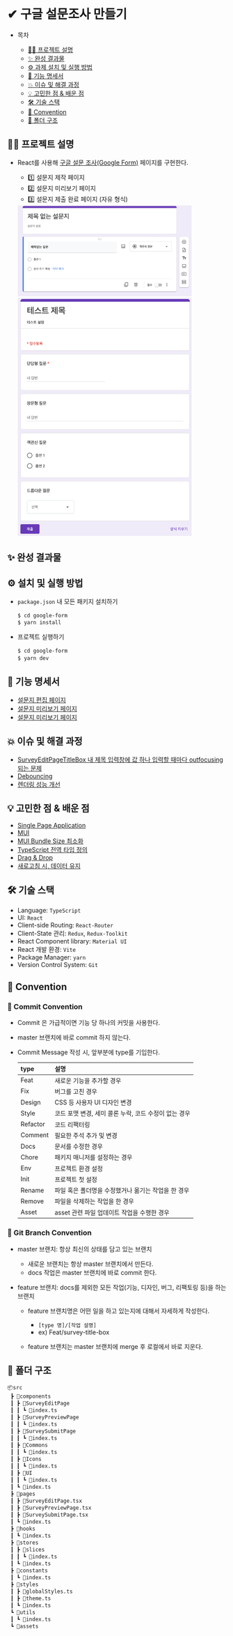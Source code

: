 # ✔ 구글 설문조사 만들기

- 목차

  - [💁‍♂️ 프로젝트 설명](#-프로젝트-설명)
  - [✨ 완성 결과물](#-완성-결과물)
  - [⚙ 과제 설치 및 실행 방법](#-과제-설치-및-실행-방법)
  - [📃 기능 명세서](#-기능-명세서)
  - [💥 이슈 및 해결 과정](#-이슈-및-해결-과정)
  - [💡 고민한 점 & 배운 점](#-고민한-점--배운-점)
  - [🛠 기술 스택](#-기술-스택)
  - [🧱 Convention](#-convention)
  - [📂 폴더 구조](#-폴더-구조)

## 💁‍♂️ 프로젝트 설명

- React를 사용해 [구글 설문 조사(Google Form)](https://docs.google.com/forms) 페이지를 구현한다.

  - 1️⃣ 설문지 제작 페이지
  - 2️⃣ 설문지 미리보기 페이지
  - 3️⃣ 설문지 제출 완료 페이지 (자유 형식)

  <img src="./assets/설문지_제작_페이지.png" width="400px" />

  <img src="./assets/설문지_미리보기_페이지.png" width="400px" />

## ✨ 완성 결과물

## ⚙ 설치 및 실행 방법

- `package.json` 내 모든 패키지 설치하기

  ```bash
  $ cd google-form
  $ yarn install
  ```

- 프로젝트 실행하기

  ```bash
  $ cd google-form
  $ yarn dev
  ```

## 📃 기능 명세서

- [설문지 편집 페이지](./documentation/specification/Survey_Edit_page.md)
- [설문지 미리보기 페이지](./documentation/specification/Survey_Preview_Page.md)
- [설문지 미리보기 페이지](./documentation/specification/Survey_Submit_Page.md)

## 💥 이슈 및 해결 과정

- [SurveyEditPageTitleBox 내 제목 입력창에 값 하나 입력할 때마다 outfocusing 되는 문제](./documentation//troubleshooting/outfocusing.md)
- [Debouncing](./documentation/troubleshooting/debouncing.md)
- [렌더링 성능 개선](./documentation/troubleshooting/performance.md)

## 💡 고민한 점 & 배운 점

- [Single Page Application](./documentation/learned/Single_Page_Application.md)
- [MUI](./documentation/learned/MUI.md)
- [MUI Bundle Size 최소화](./documentation/learned/MUI_Bundle_Size.md)
- [TypeScript 전역 타입 정의](./documentation/learned/TypeScript.md)
- [Drag & Drop](./documentation/learned/Drag_and_Drop.md)
- [새로고침 시, 데이터 유지](./documentation/learned/Web_Storage.md)

## 🛠 기술 스택

- Language: `TypeScript`
- UI: `React`
- Client-side Routing: `React-Router`
- Client-State 관리: `Redux`, `Redux-Toolkit`
- React Component library: `Material UI`
- React 개발 환경: `Vite`
- Package Manager: `yarn`
- Version Control System: `Git`

## 🧱 Convention

### 🔹 Commit Convention

- Commit 은 가급적이면 기능 당 하나의 커밋을 사용한다.

- master 브랜치에 바로 commit 하지 않는다.

- Commit Message 작성 시, 앞부분에 type를 기입한다.

  | type     | 설명                                                  |
  | -------- | ----------------------------------------------------- |
  | Feat     | 새로운 기능을 추가할 경우                             |
  | Fix      | 버그를 고친 경우                                      |
  | Design   | CSS 등 사용자 UI 디자인 변경                          |
  | Style    | 코드 포맷 변경, 세미 콜론 누락, 코드 수정이 없는 경우 |
  | Refactor | 코드 리팩터링                                         |
  | Comment  | 필요한 주석 추가 및 변경                              |
  | Docs     | 문서를 수정한 경우                                    |
  | Chore    | 패키지 매니저를 설정하는 경우                         |
  | Env      | 프로젝트 환경 설정                                    |
  | Init     | 프로젝트 첫 설정                                      |
  | Rename   | 파일 혹은 폴더명을 수정했거나 옮기는 작업을 한 경우   |
  | Remove   | 파일을 삭제하는 작업을 한 경우                        |
  | Asset    | asset 관련 파일 업데이트 작업을 수행한 경우           |

### 🔹 Git Branch Convention

- master 브랜치: 항상 최신의 상태를 담고 있는 브랜치

  - 새로운 브랜치는 항상 master 브랜치에서 만든다.
  - docs 작업은 master 브랜치에 바로 commit 한다.

- feature 브랜치: docs를 제외한 모든 작업(기능, 디자인, 버그, 리팩토링 등)을 하는 브랜치

  - feature 브랜치명은 어떤 일을 하고 있는지에 대해서 자세하게 작성한다.

    - `[type 명]/[작업 설명]`
    - ex) Feat/survey-title-box

  - feature 브랜치는 master 브랜치에 merge 후 로컬에서 바로 지운다.

## 📂 폴더 구조

```plain
📦src
 ┣ 📂components
 ┃ ┣ 📂SurveyEditPage
 ┃ ┃ ┗ 📜index.ts
 ┃ ┣ 📂SurveyPreviewPage
 ┃ ┃ ┗ 📜index.ts
 ┃ ┣ 📂SurveySubmitPage
 ┃ ┃ ┗ 📜index.ts
 ┃ ┣ 📂Commons
 ┃ ┃ ┗ 📜index.ts
 ┃ ┣ 📂Icons
 ┃ ┃ ┗ 📜index.ts
 ┃ ┣ 📂UI
 ┃ ┃ ┗ 📜index.ts
 ┃ ┗ 📜index.ts
 ┣ 📂pages
 ┃ ┣ 📜SurveyEditPage.tsx
 ┃ ┣ 📜SurveyPreviewPage.tsx
 ┃ ┣ 📜SurveySubmitPage.tsx
 ┃ ┗ 📜index.ts
 ┣ 📂hooks
 ┃ ┗ 📜index.ts
 ┣ 📂stores
 ┃ ┣ 📂slices
 ┃ ┃ ┗ 📜index.ts
 ┃ ┗ 📜index.ts
 ┣ 📂constants
 ┃ ┗ 📜index.ts
 ┣ 📂styles
 ┃ ┣ 📜globalStyles.ts
 ┃ ┣ 📜theme.ts
 ┃ ┗ 📜index.ts
 ┗ 📂utils
 ┃ ┗ 📜index.ts
 ┗ 📂assets
```
